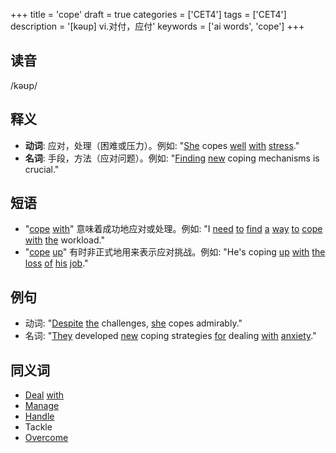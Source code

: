 +++
title = 'cope'
draft = true
categories = ['CET4']
tags = ['CET4']
description = '[kəup] vi.对付，应付'
keywords = ['ai words', 'cope']
+++

## 读音
/kəʊp/

## 释义
- **动词**: 应对，处理（困难或压力）。例如: "[She](/post/she/) copes [well](/post/well/) [with](/post/with/) [stress](/post/stress/)."
- **名词**: 手段，方法（应对问题）。例如: "[Finding](/post/finding/) [new](/post/new/) coping mechanisms is crucial."

## 短语
- "[cope](/post/cope/) [with](/post/with/)" 意味着成功地应对或处理。例如: "I [need](/post/need/) [to](/post/to/) [find](/post/find/) [a](/post/a/) [way](/post/way/) [to](/post/to/) [cope](/post/cope/) [with](/post/with/) [the](/post/the/) workload."
- "[cope](/post/cope/) [up](/post/up/)" 有时非正式地用来表示应对挑战。例如: "He's coping [up](/post/up/) [with](/post/with/) [the](/post/the/) [loss](/post/loss/) [of](/post/of/) [his](/post/his/) [job](/post/job/)."

## 例句
- 动词: "[Despite](/post/despite/) [the](/post/the/) challenges, [she](/post/she/) copes admirably."
- 名词: "[They](/post/they/) developed [new](/post/new/) coping strategies [for](/post/for/) dealing [with](/post/with/) [anxiety](/post/anxiety/)."

## 同义词
- [Deal](/post/deal/) [with](/post/with/)
- [Manage](/post/manage/)
- [Handle](/post/handle/)
- Tackle
- [Overcome](/post/overcome/)
